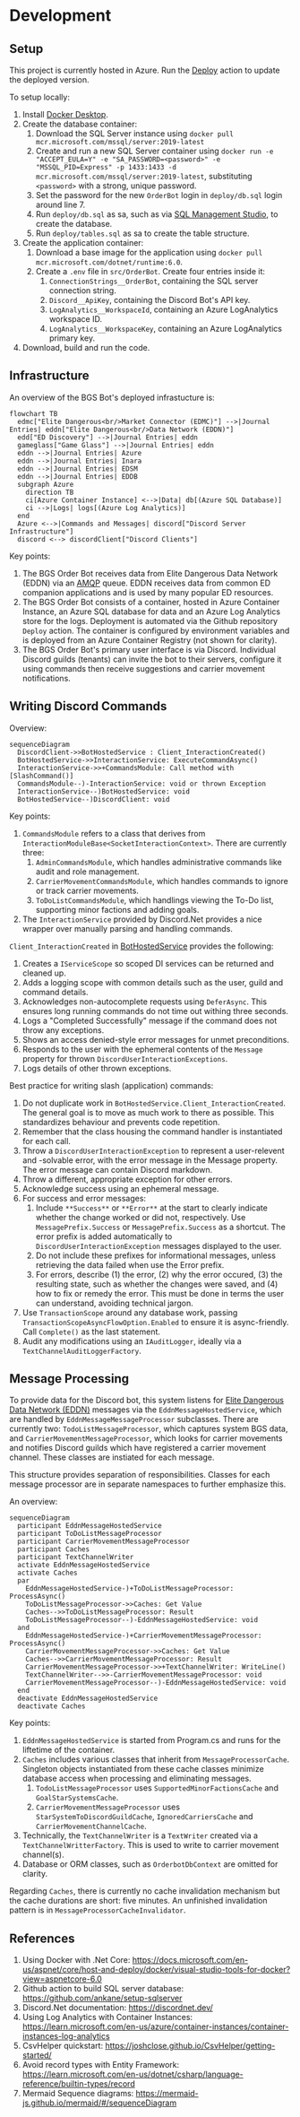 # Development

## Setup
This project is currently hosted in Azure. Run the [Deploy](../../../actions/workflows/deploy.yml) action to update the deployed version.

To setup locally:
1. Install [Docker Desktop](https://www.docker.com/products/docker-desktop/).
2. Create the database container:
    1. Download the SQL Server instance using `docker pull mcr.microsoft.com/mssql/server:2019-latest`
    2. Create and run a new SQL Server container using `docker run -e "ACCEPT_EULA=Y" -e "SA_PASSWORD=<password>" -e "MSSQL_PID=Express" -p 1433:1433 -d mcr.microsoft.com/mssql/server:2019-latest`, substituting `<password>` with a strong, unique password.
    3. Set the password for the new `OrderBot` login in `deploy/db.sql` login around line 7. 
    4. Run `deploy/db.sql` as sa, such as via [SQL Management Studio](https://learn.microsoft.com/en-us/sql/ssms/download-sql-server-management-studio-ssms?view=sql-server-ver16), to create the database.
    5. Run `deploy/tables.sql` as sa to create the table structure.
3. Create the application container:
    1. Download a base image for the application using `docker pull mcr.microsoft.com/dotnet/runtime:6.0`.
    2. Create a `.env` file in `src/OrderBot`. Create four entries inside it:
        1. `ConnectionStrings__OrderBot`, containing the SQL server connection string.
        2. `Discord__ApiKey`, containing the Discord Bot's API key.
        3. `LogAnalytics__WorkspaceId`, containing an Azure LogAnalytics workspace ID.
        4. `LogAnalytics__WorkspaceKey`, containing an Azure LogAnalytics primary key.
4. Download, build and run the code.

## Infrastructure

An overview of the BGS Bot's deployed infrastucture is:
```mermaid
flowchart TB
  edmc["Elite Dangerous<br/>Market Connector (EDMC)"] -->|Journal Entries| eddn["Elite Dangerous<br/>Data Network (EDDN)"]
  edd["ED Discovery"] -->|Journal Entries| eddn
  gameglass["Game Glass"] -->|Journal Entries| eddn
  eddn -->|Journal Entries| Azure
  eddn -->|Journal Entries| Inara
  eddn -->|Journal Entries| EDSM
  eddn -->|Journal Entries| EDDB
  subgraph Azure
    direction TB
    ci[Azure Container Instance] <-->|Data| db[(Azure SQL Database)]
    ci -->|Logs| logs[(Azure Log Analytics)]
  end
  Azure <-->|Commands and Messages| discord["Discord Server Infrastructure"]
  discord <--> discordClient["Discord Clients"]
```

Key points:
1. The BGS Order Bot receives data from Elite Dangerous Data Network (EDDN) via an [AMQP](https://www.amqp.org/about/what) queue. EDDN receives data from common ED companion applications and is used by many popular ED resources.
2. The BGS Order Bot consists of a container, hosted in Azure Container Instance, an Azure SQL database for data and an Azure Log Analytics store for the logs. Deployment is automated via the Github repository `Deploy` action. The container is configured by environment variables and is deployed from an Azure Container Registry (not shown for clarity).
3. The BGS Order Bot's primary user interface is via Discord. Individual Discord guilds (tenants) can invite the bot to their servers, configure it using commands then receive suggestions and carrier movement notifications.

## Writing Discord Commands

Overview:
```mermaid
sequenceDiagram
  DiscordClient->>BotHostedService : Client_InteractionCreated()
  BotHostedService->>InteractionService: ExecuteCommandAsync()
  InteractionService->>+CommandsModule: Call method with [SlashCommand()]
  CommandsModule--)-InteractionService: void or thrown Exception 
  InteractionService--)BotHostedService: void
  BotHostedService--)DiscordClient: void
```

Key points:
1. `CommandsModule` refers to a class that derives from `InteractionModuleBase<SocketInteractionContext>`. There are currently three:
    1. `AdminCommandsModule`, which handles administrative commands like audit and role management.
    2. `CarrierMovementCommandsModule`, which handles commands to ignore or track carrier movements. 
    3. `ToDoListCommandsModule`, which handlings viewing the To-Do list, supporting minor factions and adding goals. 
2. The `InteractionService` provided by Discord.Net provides a nice wrapper over manually parsing and handling commands.

`Client_InteractionCreated` in [BotHostedService](../../../tree/main/src/OrderBot/Discord/BotHostedService.cs) provides the following:
1. Creates a `IServiceScope` so scoped DI services can be returned and cleaned up.
2. Adds a logging scope with common details such as the user, guild and command details.
3. Acknowledges non-autocomplete requests using `DeferAsync`. This ensures long running commands do not time out withing three seconds. 
4. Logs a "Completed Successfully" message if the command does not throw any exceptions.
5. Shows an access denied-style error messages for unmet preconditions.
6. Responds to the user with the ephemeral contents of the `Message` property for thrown `DiscordUserInteractionExceptions`.
7. Logs details of other thrown exceptions.

Best practice for writing slash (application) commands:
1. Do not duplicate work in `BotHostedService.Client_InteractionCreated`. The general goal is to move as much work to there as possible. This standardizes behaviour and prevents code repetition.
2. Remember that the class housing the command handler is instantiated for each call.
3. Throw a `DiscordUserInteractionException` to represent a user-relevent and -solvable error, with the error message in the Message property. The error message can contain Discord markdown. 
4. Throw a different, appropriate exception for other errors.
5. Acknowledge success using an ephemeral message.
6. For success and error messages:
    1. Include `**Success**` or `**Error**` at the start to clearly indicate whether the change worked or did not, respectively. Use `MessagePrefix.Success` or `MessagePrefix.Success` as a shortcut. The error prefix is added automatically to `DiscordUserInteractionException` messages displayed to the user. 
    2. Do not include these prefixes for informational messages, unless retrieving the data failed when use the Error prefix.
    3. For errors, describe (1) the error, (2) why the error occured, (3) the resulting state, such as whether the changes were saved, and (4) how to fix or remedy the error. This must be done in terms the user can understand, avoiding technical jargon.
7. Use `TransactionScope` around any database work, passing `TransactionScopeAsyncFlowOption.Enabled` to ensure it is async-friendly. Call `Complete()` as the last statement.
8. Audit any modifications using an `IAuditLogger`, ideally via a `TextChannelAuditLoggerFactory`.

## Message Processing
To provide data for the Discord bot, this system listens for [Elite Dangerous Data Network (EDDN)](https://eddn.edcd.io/) messages via the `EddnMessageHostedService`, which are handled by `EddnMessageMessageProcessor` subclasses. There are currently two: `TodoListMessageProcessor`, which captures system BGS data, and `CarrierMovementMessageProcessor`, which looks for carrier movements and notifies Discord guilds which have registered a carrier movement channel. These classes are instiated for each message.

This structure provides separation of responsibilities. Classes for each message processor are in separate namespaces to further emphasize this.

An overview:
```mermaid
sequenceDiagram
  participant EddnMessageHostedService
  participant ToDoListMessageProcessor
  participant CarrierMovementMessageProcessor
  participant Caches
  participant TextChannelWriter
  activate EddnMessageHostedService
  activate Caches
  par
    EddnMessageHostedService-)+ToDoListMessageProcessor: ProcessAsync()
    ToDoListMessageProcessor->>Caches: Get Value
    Caches-->>ToDoListMessageProcessor: Result
    ToDoListMessageProcessor--)-EddnMessageHostedService: void
  and 
    EddnMessageHostedService-)+CarrierMovementMessageProcessor: ProcessAsync()
    CarrierMovementMessageProcessor->>Caches: Get Value
    Caches-->>CarrierMovementMessageProcessor: Result
    CarrierMovementMessageProcessor->>+TextChannelWriter: WriteLine()
    TextChannelWriter-->>-CarrierMovementMessageProcessor: void
    CarrierMovementMessageProcessor--)-EddnMessageHostedService: void
  end
  deactivate EddnMessageHostedService
  deactivate Caches
```

Key points:
1. `EddnMessageHostedService` is started from Program.cs and runs for the liftetime of the container.
2. `Caches` includes various classes that inherit from `MessageProcessorCache`. Singleton objects instantiated from these cache classes minimize database access when processing and eliminating messages. 
    1. `TodoListMessageProcessor` uses `SupportedMinorFactionsCache` and `GoalStarSystemsCache`. 
    2. `CarrierMovementMessageProcessor` uses `StarSystemToDiscordGuildCache`, `IgnoredCarriersCache` and `CarrierMovementChannelCache`.
4. Technically, the `TextChannelWriter` is a `TextWriter` created via a `TextChannelWritterFactory`. This is used to write to carrier movement channel(s).
5. Database or ORM classes, such as `OrderbotDbContext` are omitted for clarity.

Regarding `Caches`, there is currently no cache invalidation mechanism but the cache durations are short: five minutes. An unfinished invalidation pattern is in `MessageProcessorCacheInvalidator`.

## References
1. Using Docker with .Net Core: https://docs.microsoft.com/en-us/aspnet/core/host-and-deploy/docker/visual-studio-tools-for-docker?view=aspnetcore-6.0
2. Github action to build SQL server database: https://github.com/ankane/setup-sqlserver
3. Discord.Net documentation: https://discordnet.dev/
4. Using Log Analytics with Container Instances: https://learn.microsoft.com/en-us/azure/container-instances/container-instances-log-analytics
5. CsvHelper quickstart: https://joshclose.github.io/CsvHelper/getting-started/
6. Avoid record types with Entity Framework: https://learn.microsoft.com/en-us/dotnet/csharp/language-reference/builtin-types/record
7. Mermaid Sequence diagrams: https://mermaid-js.github.io/mermaid/#/sequenceDiagram
